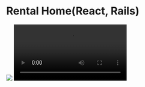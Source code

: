 # Rental Home(React, Rails)
![](https://user-images.githubusercontent.com/39370721/50369381-d1da5400-05a5-11e9-9867-a9032a238856.gif)
![DEMO VIDEO](https://www.dropbox.com/s/m8vpty09040gwrw/Untitled.mov?dl=0)





